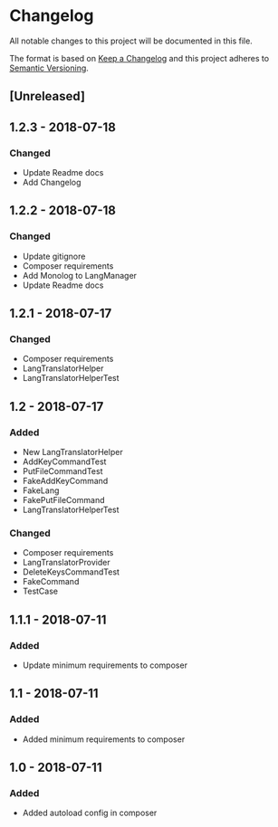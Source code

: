 # Changelog
All notable changes to this project will be documented in this file.

The format is based on [Keep a Changelog](http://keepachangelog.com/en/1.0.0/)
and this project adheres to [Semantic Versioning](http://semver.org/spec/v2.0.0.html).

## [Unreleased]

## 1.2.3 - 2018-07-18
### Changed
- Update Readme docs
- Add Changelog

## 1.2.2 - 2018-07-18
### Changed
- Update gitignore
- Composer requirements
- Add Monolog to LangManager
- Update Readme docs

## 1.2.1 - 2018-07-17
### Changed
- Composer requirements
- LangTranslatorHelper
- LangTranslatorHelperTest

## 1.2 - 2018-07-17
### Added
- New LangTranslatorHelper
- AddKeyCommandTest
- PutFileCommandTest
- FakeAddKeyCommand
- FakeLang
- FakePutFileCommand
- LangTranslatorHelperTest

### Changed
- Composer requirements
- LangTranslatorProvider
- DeleteKeysCommandTest
- FakeCommand
- TestCase

## 1.1.1 - 2018-07-11
### Added
- Update minimum requirements to composer

## 1.1 - 2018-07-11
### Added
- Added minimum requirements to composer

## 1.0 - 2018-07-11
### Added
- Added autoload config in composer




